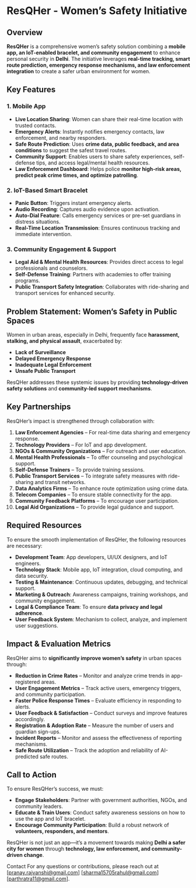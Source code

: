 # ResQHer - Women’s Safety Initiative

## Overview

**ResQHer** is a comprehensive women’s safety solution combining a **mobile app, an IoT-enabled bracelet, and community engagement** to enhance personal security in **Delhi**. The initiative leverages **real-time tracking, smart route prediction, emergency response mechanisms, and law enforcement integration** to create a safer urban environment for women.

## Key Features

### **1. Mobile App**
- **Live Location Sharing**: Women can share their real-time location with trusted contacts.
- **Emergency Alerts**: Instantly notifies emergency contacts, law enforcement, and nearby responders.
- **Safe Route Prediction**: Uses **crime data, public feedback, and area conditions** to suggest the safest travel routes.
- **Community Support**: Enables users to share safety experiences, self-defense tips, and access legal/mental health resources.
- **Law Enforcement Dashboard**: Helps police **monitor high-risk areas, predict peak crime times, and optimize patrolling**.

### **2. IoT-Based Smart Bracelet**
- **Panic Button**: Triggers instant emergency alerts.
- **Audio Recording**: Captures audio evidence upon activation.
- **Auto-Dial Feature**: Calls emergency services or pre-set guardians in distress situations.
- **Real-Time Location Transmission**: Ensures continuous tracking and immediate intervention.

### **3. Community Engagement & Support**
- **Legal Aid & Mental Health Resources**: Provides direct access to legal professionals and counselors.
- **Self-Defense Training**: Partners with academies to offer training programs.
- **Public Transport Safety Integration**: Collaborates with ride-sharing and transport services for enhanced security.

## **Problem Statement: Women’s Safety in Public Spaces**
Women in urban areas, especially in Delhi, frequently face **harassment, stalking, and physical assault**, exacerbated by:
- **Lack of Surveillance**
- **Delayed Emergency Response**
- **Inadequate Legal Enforcement**
- **Unsafe Public Transport**
  
ResQHer addresses these systemic issues by providing **technology-driven safety solutions** and **community-led support mechanisms**.

## **Key Partnerships**
ResQHer’s impact is strengthened through collaboration with:
1. **Law Enforcement Agencies** – For real-time data sharing and emergency response.
2. **Technology Providers** – For IoT and app development.
3. **NGOs & Community Organizations** – For outreach and user education.
4. **Mental Health Professionals** – To offer counseling and psychological support.
5. **Self-Defense Trainers** – To provide training sessions.
6. **Public Transport Services** – To integrate safety measures with ride-sharing and transit networks.
7. **Data Analytics Firms** – To enhance route optimization using crime data.
8. **Telecom Companies** – To ensure stable connectivity for the app.
9. **Community Feedback Platforms** – To encourage user participation.
10. **Legal Aid Organizations** – To provide legal guidance and support.

## **Required Resources**
To ensure the smooth implementation of ResQHer, the following resources are necessary:
- **Development Team**: App developers, UI/UX designers, and IoT engineers.
- **Technology Stack**: Mobile app, IoT integration, cloud computing, and data security.
- **Testing & Maintenance**: Continuous updates, debugging, and technical support.
- **Marketing & Outreach**: Awareness campaigns, training workshops, and community engagement.
- **Legal & Compliance Team**: To ensure **data privacy and legal adherence**.
- **User Feedback System**: Mechanism to collect, analyze, and implement user suggestions.

## **Impact & Evaluation Metrics**
ResQHer aims to **significantly improve women’s safety** in urban spaces through:
- **Reduction in Crime Rates** – Monitor and analyze crime trends in app-registered areas.
- **User Engagement Metrics** – Track active users, emergency triggers, and community participation.
- **Faster Police Response Times** – Evaluate efficiency in responding to alerts.
- **User Feedback & Satisfaction** – Conduct surveys and improve features accordingly.
- **Registration & Adoption Rate** – Measure the number of users and guardian sign-ups.
- **Incident Reports** – Monitor and assess the effectiveness of reporting mechanisms.
- **Safe Route Utilization** – Track the adoption and reliability of AI-predicted safe routes.

## **Call to Action**
To ensure ResQHer’s success, we must:
- **Engage Stakeholders**: Partner with government authorities, NGOs, and community leaders.
- **Educate & Train Users**: Conduct safety awareness sessions on how to use the app and IoT bracelet.
- **Encourage Community Participation**: Build a robust network of **volunteers, responders, and mentors**.

ResQHer is not just an app—it’s a movement towards making **Delhi a safer city for women** through **technology, law enforcement, and community-driven change**.


Contact
For any questions or contributions, please reach out at [pranay.rajvanshi@gmail.com] [sharma15705rahul@gmail.com] [parthratra11@gmail.com].

